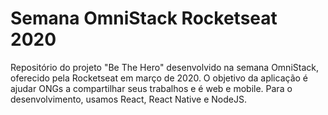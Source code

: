 # Semana OmniStack Rocketseat 2020

Repositório do projeto "Be The Hero" desenvolvido na semana OmniStack, oferecido pela Rocketseat em março de 2020. O objetivo da aplicação é ajudar ONGs a compartilhar seus trabalhos e é web e mobile. Para o desenvolvimento, usamos React, React Native e NodeJS.

